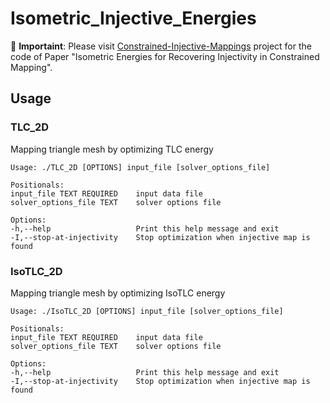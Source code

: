 # Isometric_Injective_Energies

:bell: **Importaint**: Please visit [Constrained-Injective-Mappings](https://github.com/duxingyi-charles/Constrained-Injective-Mappings) project for the code of Paper "Isometric Energies for Recovering Injectivity in Constrained Mapping".

## Usage


### TLC_2D
Mapping triangle mesh by optimizing TLC energy
```
Usage: ./TLC_2D [OPTIONS] input_file [solver_options_file]

Positionals:
input_file TEXT REQUIRED    input data file
solver_options_file TEXT    solver options file

Options:
-h,--help                   Print this help message and exit
-I,--stop-at-injectivity    Stop optimization when injective map is found
```

### IsoTLC_2D
Mapping triangle mesh by optimizing IsoTLC energy
```
Usage: ./IsoTLC_2D [OPTIONS] input_file [solver_options_file]

Positionals:
input_file TEXT REQUIRED    input data file
solver_options_file TEXT    solver options file

Options:
-h,--help                   Print this help message and exit
-I,--stop-at-injectivity    Stop optimization when injective map is found
```
